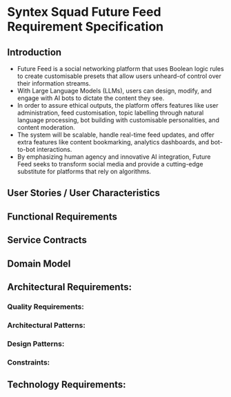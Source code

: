 # Syntex Squad Future Feed Requirement Specification

## Introduction
 - Future Feed is a social networking platform that uses Boolean logic rules to create customisable presets that allow users unheard-of control over their information streams.
 - With Large Language Models (LLMs), users can design, modify, and engage with AI bots to dictate the content they see.
 - In order to assure ethical outputs, the platform offers features like user administration, feed customisation, topic labelling through natural language processing, bot building with customisable personalities, and content moderation.
 - The system will be scalable, handle real-time feed updates, and offer extra features like content bookmarking, analytics dashboards, and bot-to-bot interactions.
 - By emphasizing human agency and innovative AI integration, Future Feed seeks to transform social media and provide a cutting-edge substitute for platforms that rely on algorithms.

## User Stories / User Characteristics

## Functional Requirements

## Service Contracts

## Domain Model

## Architectural Requirements:

### Quality Requirements:

### Architectural Patterns:

### Design Patterns:

### Constraints:

## Technology Requirements:
